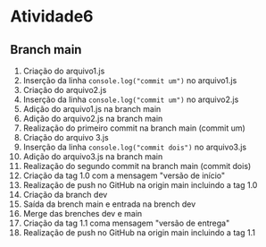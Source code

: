 # Atividade6


## Branch main

1. Criação do arquivo1.js
2. Inserção da linha ```console.log("commit um")``` no arquivo1.js
3. Criação do arquivo2.js
4. Inserção da linha ```console.log("commit um")``` no arquivo2.js
5. Adição do arquivo1.js na branch main
6. Adição do arquivo2.js na branch main 
7. Realização do primeiro commit na branch main (commit um)
8. Criação do arquivo 3.js
9. Inserção da linha ```console.log("commit dois")``` no arquivo3.js
10. Adição do arquivo3.js na branch main
11. Realização do segundo commit na branch main (commit dois)
12. Criação da tag 1.0 com a mensagem "versão de início"
13. Realização de push no GitHub na origin main incluindo a tag 1.0
14. Criação da branch dev
15. Saída da brench main e entrada na brench dev
16. Merge das brenches dev e main
17. Criação da tag 1.1 coma mensagem "versão de entrega"
18. Realização de push no GitHub na origin main incluindo a tag 1.1
